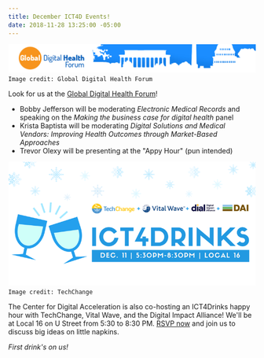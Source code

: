 ```yaml
---
title: December ICT4D Events!
date: 2018-11-28 13:25:00 -05:00
---
```


![gdaaa.jpg](/uploads/gdaaa.jpg)`Image credit: Global Digital Health Forum`

Look for us at the [Global Digital Health Forum](http://www.cvent.com/events/2018-global-digital-health-forum/event-summary-a8f2c247c810491ca434c825e1e21d89.aspx?dvce=1)! 
* Bobby Jefferson will be moderating *Electronic Medical Records* and speaking on the *Making the business case for digital health* panel
* Krista Baptista will be moderating *Digital Solutions and Medical Vendors: Improving Health Outcomes through Market-Based Approaches*
* Trevor Olexy will be presenting at the "Appy Hour" (pun intended)

![https _cdn.evbuc.com_images_53299219_143298100909_1_original.jpg.png](/uploads/https%20_cdn.evbuc.com_images_53299219_143298100909_1_original.jpg.png)`Image credit: TechChange`

The Center for Digital Acceleration is also co-hosting an ICT4Drinks happy hour with TechChange, Vital Wave, and the Digital Impact Alliance! We'll be at Local 16 on U Street from 5:30 to 8:30 PM. [RSVP now](https://www.eventbrite.com/e/december-ict4drinks-tickets-52533689680) and join us to discuss big ideas on little napkins.

*First drink's on us!*